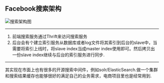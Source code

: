 Facebook搜索架构
-----------------

![搜索架构图](https://hotbain.gitbooks.io/e-commerce-java-development-technology/content/image/facebook_search_arthciture.png)

---------------
1. 前端搜索服务通过Thrift来访问搜索服务
1. 后台会有个建立索引服务从数据库或者log文件将其索引到后台的slave中，当需要将索引上线时，将slave index当成master index使用即可。然后拷贝出一份slave index继续与后台的索引服务进行同步.


-------------------------------

其实现在市面上也有很多的开源搜索中间件，例如solr/ElasticSearch.做一个集群和搜索结果缓存也能够很好的满足自己的业务需求，电商项目里也是经常用到.
